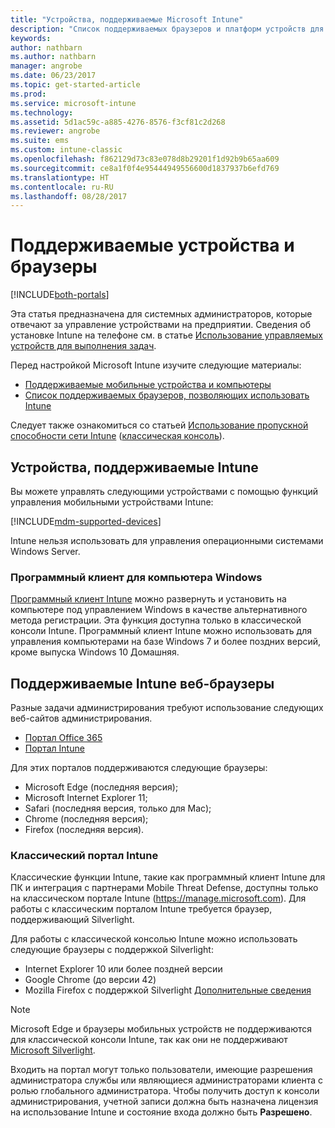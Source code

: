 ```yaml
---
title: "Устройства, поддерживаемые Microsoft Intune"
description: "Список поддерживаемых браузеров и платформ устройств для управления устройствами в Intune"
keywords: 
author: nathbarn
ms.author: nathbarn
manager: angrobe
ms.date: 06/23/2017
ms.topic: get-started-article
ms.prod: 
ms.service: microsoft-intune
ms.technology: 
ms.assetid: 5d1ac59c-a885-4276-8576-f3cf81c2d268
ms.reviewer: angrobe
ms.suite: ems
ms.custom: intune-classic
ms.openlocfilehash: f862129d73c83e078d8b29201f1d92b9b65aa609
ms.sourcegitcommit: ce8a1f0f4e95444949556600d1837937b6efd769
ms.translationtype: HT
ms.contentlocale: ru-RU
ms.lasthandoff: 08/28/2017
---
```

# <a name="supported-devices-and-browsers"></a>Поддерживаемые устройства и браузеры

[!INCLUDE[both-portals](./includes/note-for-both-portals.md)]

Эта статья предназначена для системных администраторов, которые отвечают за управление устройствами на предприятии. Сведения об установке Intune на телефоне см. в статье [Использование управляемых устройств для выполнения задач](/intune-user-help/company-portal-frequently-asked-questions).

Перед настройкой Microsoft Intune изучите следующие материалы:

- [Поддерживаемые мобильные устройства и компьютеры](#intune-supported-devices)
- [Список поддерживаемых браузеров, позволяющих использовать Intune](#intune-supported-web-browsers)

Следует также ознакомиться со статьей [Использование пропускной способности сети Intune](network-bandwidth-use.md) ([классическая консоль](/intune-classic/get-started/network-bandwidth-use)).

## <a name="intune-supported-devices"></a>Устройства, поддерживаемые Intune

Вы можете управлять следующими устройствами с помощью функций управления мобильными устройствами Intune:

[!INCLUDE[mdm-supported-devices](./includes/mdm-supported-devices.md)]

Intune нельзя использовать для управления операционными системами Windows Server.

### <a name="windows-pc-software-client"></a>Программный клиент для компьютера Windows

[Программный клиент Intune](/intune-classic/deploy-use/manage-windows-pcs-with-microsoft-intune) можно развернуть и установить на компьютере под управлением Windows в качестве альтернативного метода регистрации. Эта функция доступна только в классической консоли Intune. Программный клиент Intune можно использовать для управления компьютерами на базе Windows 7 и более поздних версий, кроме выпуска Windows 10 Домашняя.

<!--  ### Exchange ActiveSync management

You can manage [Exchange ActiveSync devices](/intune-classic/deploy-use/mobile-device-management-with-exchange-activesync-and-microsoft-intune) from the Intune console. This option provides a limited set of management capabilities when compared to the other methods. See [Capabilities of built-in Mobile Device Management in Office 365](https://support.office.com/article/Capabilities-of-built-in-Mobile-Device-Management-for-Office-365-a1da44e5-7475-4992-be91-9ccec25905b0) for a list of supported devices.  -->

## <a name="intune-supported-web-browsers"></a>Поддерживаемые Intune веб-браузеры

Разные задачи администрирования требуют использование следующих веб-сайтов администрирования.

- [Портал Office 365](http://go.microsoft.com/fwlink/p/?LinkId=698854)
- [Портал Intune](https://portal.azure.com/)

Для этих порталов поддерживаются следующие браузеры:
- Microsoft Edge (последняя версия);
- Microsoft Internet Explorer 11;
- Safari (последняя версия, только для Mac);
- Chrome (последняя версия);
- Firefox (последняя версия).

### <a name="intune-classic-portal"></a>Классический портал Intune

Классические функции Intune, такие как программный клиент Intune для ПК и интеграция с партнерами Mobile Threat Defense, доступны только на классическом портале Intune (https://manage.microsoft.com). Для работы с классическим порталом Intune требуется браузер, поддерживающий Silverlight.

Для работы с классической консолью Intune можно использовать следующие браузеры с поддержкой Silverlight:
- Internet Explorer 10 или более поздней версии
- Google Chrome (до версии 42)
- Mozilla Firefox с поддержкой Silverlight [Дополнительные сведения](https://go.microsoft.com/fwlink/?linkid=836872)

> [!Note]
> Microsoft Edge и браузеры мобильных устройств не поддерживаются для классической консоли Intune, так как они не поддерживают [Microsoft Silverlight](https://msdn.microsoft.com/library/cc838158(v=vs.95).aspx).

Входить на портал могут только пользователи, имеющие разрешения администратора службы или являющиеся администраторами клиента с ролью глобального администратора. Чтобы получить доступ к консоли администрирования, учетной записи должна быть назначена лицензия на использование Intune и состояние входа должно быть **Разрешено**.
